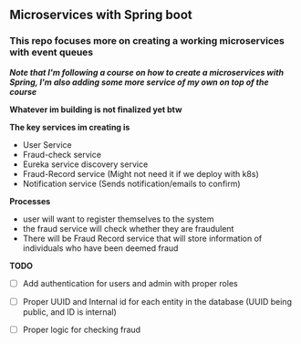 ## Microservices with Spring boot

### This repo focuses more on creating a working microservices with event queues

***Note that I'm following a course on how to create a microservices with Spring, I'm also adding some more service of
my own on top of the course***

**Whatever im building is not finalized yet btw**

**The key services im creating is**

- User Service
- Fraud-check service
- Eureka service discovery service
- Fraud-Record service (Might not need it if we deploy with k8s)
- Notification service (Sends notification/emails to confirm)

**Processes**

- user will want to register themselves to the system
- the fraud service will check whether they are fraudulent
- There will be Fraud Record service that will store information of individuals who have been deemed fraud

**TODO**

- [ ] Add authentication for users and admin with proper roles
- [ ] Proper UUID and Internal id for each entity in the database (UUID being public, and ID is internal)
- [ ] Proper logic for checking fraud


